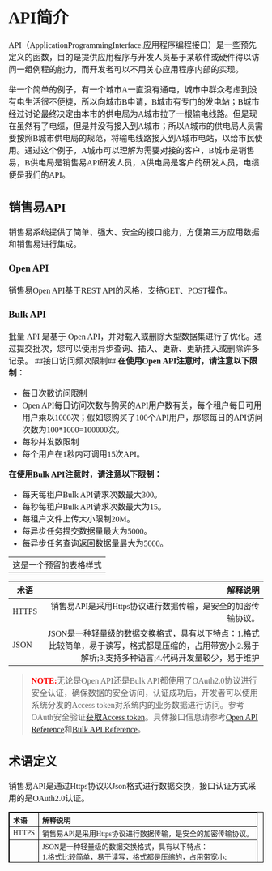 <font size="3">
<font face="微软雅黑">

# API简介 #
API（ApplicationProgrammingInterface,应用程序编程接口）是一些预先定义的函数，目的是提供应用程序与开发人员基于某软件或硬件得以访问一组例程的能力，而开发者可以不用关心应用程序内部的实现。

举一个简单的例子，有一个城市A一直没有通电，城市中群众考虑到没有电生活很不便捷，所以向城市B申请，B城市有专门的发电站；B城市经过讨论最终决定由本市的供电局为A城市拉了一根输电线路。但是现在虽然有了电缆，但是并没有接入到A城市；所以A城市的供电局人员需要按照B城市供电局的规范，将输电线路接入到A城市电站，以给市民使用。通过这个例子，A城市可以理解为需要对接的客户，B城市是销售易，B供电局是销售易API研发人员，A供电局是客户的研发人员，电缆便是我们的API。
## 销售易API ##
销售易系统提供了简单、强大、安全的接口能力，方便第三方应用数据和销售易进行集成。
### Open API ###
销售易Open API基于REST API的风格，支持GET、POST操作。
### Bulk API ###
批量 API 是基于 Open API，并对载入或删除大型数据集进行了优化。通过提交批次，您可以使用异步查询、插入、更新、更新插入或删除许多记录。
##接口访问频次限制##
**在使用Open API注意时，请注意以下限制：**

* 每日次数访问限制
 * Open API每日访问次数与购买的API用户数有关，每个租户每日可用用户乘以1000次；假如您购买了100个API用户，那您每日的API访问次数为100*1000=100000次。
* 每秒并发数限制
 *  每个用户在1秒内可调用15次API。

**在使用Bulk API注意时，请注意以下限制：**

* 每天每租户Bulk API请求次数最大300。
* 每秒每租户Bulk API请求次数最大为15。
* 每租户文件上传大小限制20M。
* 每异步任务提交数据量最大为5000。
* 每异步任务查询返回数据量最大为5000。

<table><tr><td>这是一个预留的表格样式</tr></td></table>

术语|解释说明
-|-:
HTTPS|销售易API是采用Https协议进行数据传输，是安全的加密传输协议。
JSON|JSON是一种轻量级的数据交换格式，具有以下特点：1.格式比较简单，易于读写，格式都是压缩的，占用带宽小;2.易于解析;3.支持多种语言;4.代码开发量较少，易于维护

><b style="color:red">NOTE:</b>无论是Open API还是Bulk API都使用了OAuth2.0协议进行安全认证，确保数据的安全访问，认证成功后，开发者可以使用系统分发的Access token对系统内的业务数据进行访问。参考OAuth安全验证[获取Access token]()。具体接口信息请参考[Open API Reference]()和[Bulk API Reference]()。

## 术语定义 ##

销售易API是通过Https协议以Json格式进行数据交换，接口认证方式采用的是OAuth2.0认证。

<table border="1px" align="center" bordercolor="black" width="90%" height="100px" style="font-family:微软雅黑; font-size:14px">
    <tr align="left">
        <th>术语</th>
        <th>解释说明</th>
    </tr>
    <tr align="left">
        <td>HTTPS</td>
        <td>销售易API是采用Https协议进行数据传输，是安全的加密传输协议。</td>
    </tr>
    <tr align="left">
       <td>JSON</td>
       <td>JSON是一种轻量级的数据交换格式，具有以下特点：
       <br/>1.格式比较简单，易于读写，格式都是压缩的，占用带宽小;<br/>2.易于解析;<br/>3.支持多种语言;<br/>4.代码开发量较少，易于维护</td>
    </tr>
</table>



</font></font>
